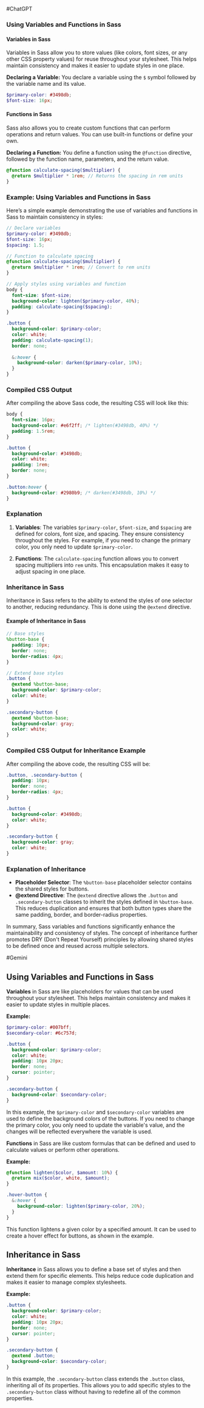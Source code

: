 #ChatGPT
### Using Variables and Functions in Sass

#### Variables in Sass

Variables in Sass allow you to store values (like colors, font sizes, or any other CSS property values) for reuse throughout your stylesheet. This helps maintain consistency and makes it easier to update styles in one place.

**Declaring a Variable:**
You declare a variable using the `$` symbol followed by the variable name and its value.

```scss
$primary-color: #3498db;
$font-size: 16px;
```

#### Functions in Sass

Sass also allows you to create custom functions that can perform operations and return values. You can use built-in functions or define your own.

**Declaring a Function:**
You define a function using the `@function` directive, followed by the function name, parameters, and the return value.

```scss
@function calculate-spacing($multiplier) {
  @return $multiplier * 1rem; // Returns the spacing in rem units
}
```

### Example: Using Variables and Functions in Sass

Here’s a simple example demonstrating the use of variables and functions in Sass to maintain consistency in styles:

```scss
// Declare variables
$primary-color: #3498db;
$font-size: 16px;
$spacing: 1.5;

// Function to calculate spacing
@function calculate-spacing($multiplier) {
  @return $multiplier * 1rem; // Convert to rem units
}

// Apply styles using variables and function
body {
  font-size: $font-size;
  background-color: lighten($primary-color, 40%);
  padding: calculate-spacing($spacing);
}

.button {
  background-color: $primary-color;
  color: white;
  padding: calculate-spacing(1);
  border: none;
  
  &:hover {
    background-color: darken($primary-color, 10%);
  }
}
```

### Compiled CSS Output

After compiling the above Sass code, the resulting CSS will look like this:

```css
body {
  font-size: 16px;
  background-color: #e6f2ff; /* lighten(#3498db, 40%) */
  padding: 1.5rem;
}

.button {
  background-color: #3498db;
  color: white;
  padding: 1rem;
  border: none;
}

.button:hover {
  background-color: #2980b9; /* darken(#3498db, 10%) */
}
```

### Explanation

1. **Variables**: The variables `$primary-color`, `$font-size`, and `$spacing` are defined for colors, font size, and spacing. They ensure consistency throughout the styles. For example, if you need to change the primary color, you only need to update `$primary-color`.

2. **Functions**: The `calculate-spacing` function allows you to convert spacing multipliers into `rem` units. This encapsulation makes it easy to adjust spacing in one place.

### Inheritance in Sass

Inheritance in Sass refers to the ability to extend the styles of one selector to another, reducing redundancy. This is done using the `@extend` directive.

#### Example of Inheritance in Sass

```scss
// Base styles
%button-base {
  padding: 10px;
  border: none;
  border-radius: 4px;
}

// Extend base styles
.button {
  @extend %button-base;
  background-color: $primary-color;
  color: white;
}

.secondary-button {
  @extend %button-base;
  background-color: gray;
  color: white;
}
```

### Compiled CSS Output for Inheritance Example

After compiling the above code, the resulting CSS will be:

```css
.button, .secondary-button {
  padding: 10px;
  border: none;
  border-radius: 4px;
}

.button {
  background-color: #3498db;
  color: white;
}

.secondary-button {
  background-color: gray;
  color: white;
}
```

### Explanation of Inheritance

- **Placeholder Selector**: The `%button-base` placeholder selector contains the shared styles for buttons. 
- **@extend Directive**: The `@extend` directive allows the `.button` and `.secondary-button` classes to inherit the styles defined in `%button-base`. This reduces duplication and ensures that both button types share the same padding, border, and border-radius properties.

In summary, Sass variables and functions significantly enhance the maintainability and consistency of styles. The concept of inheritance further promotes DRY (Don't Repeat Yourself) principles by allowing shared styles to be defined once and reused across multiple selectors.



#Gemini
## Using Variables and Functions in Sass

**Variables** in Sass are like placeholders for values that can be used throughout your stylesheet. This helps maintain consistency and makes it easier to update styles in multiple places.

**Example:**

```scss
$primary-color: #007bff;
$secondary-color: #6c757d;

.button {
  background-color: $primary-color;
  color: white;
  padding: 10px 20px;
  border: none;
  cursor: pointer;
}

.secondary-button {
  background-color: $secondary-color;
}
```

In this example, the `$primary-color` and `$secondary-color` variables are used to define the background colors of the buttons. If you need to change the primary color, you only need to update the variable's value, and the changes will be reflected everywhere the variable is used.

**Functions** in Sass are like custom formulas that can be defined and used to calculate values or perform other operations.

**Example:**

```scss
@function lighten($color, $amount: 10%) {
  @return mix($color, white, $amount);
}

.hover-button {
  &:hover {
    background-color: lighten($primary-color, 20%);
  }
}
```

This function lightens a given color by a specified amount. It can be used to create a hover effect for buttons, as shown in the example.

## Inheritance in Sass

**Inheritance** in Sass allows you to define a base set of styles and then extend them for specific elements. This helps reduce code duplication and makes it easier to manage complex stylesheets.

**Example:**

```scss
.button {
  background-color: $primary-color;
  color: white;
  padding: 10px 20px;
  border: none;
  cursor: pointer;
}

.secondary-button {
  @extend .button;
  background-color: $secondary-color;
}
```

In this example, the `.secondary-button` class extends the `.button` class, inheriting all of its properties. This allows you to add specific styles to the `.secondary-button` class without having to redefine all of the common properties.
